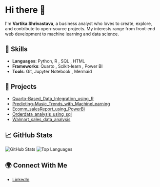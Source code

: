 # Hi there 👋

I'm **Vartika Shrivastava**, a business analyst who loves to create, explore, and contribute to open-source projects. My interests range from front-end web development to machine learning and data science.

## 🔧 Skills
- **Languages**: Python, R , SQL , HTML
- **Frameworks**: Quarto , Scikit-learn , Power BI 
- **Tools**: Git, Jupyter Notebook , Mermaid


## 🚀 Projects
- [Quarto-Based_Data_Integration_using_R](https://github.com/Vartikaac/Quarto-Based_Data_Integration_using_R)
- [Predicting-Music_Trends_with_MachineLearning](https://github.com/Vartikaac/Predicting-Music_Trends_with_MachineLearning)
- [Ecomm_salesReport_using_PowerBi](https://github.com/Vartikaac/Ecomm_salesReport_using_PowerBi)
- [Orderdata_analysis_using_sql](https://github.com/Vartikaac/Orderdata_analysis_using_sql)
- [Walmart_sales_data_analysis](https://github.com/Vartikaac/Walmart_sales_data_analysis)

## 📈 GitHub Stats
![GitHub Stats](https://github-readme-stats.vercel.app/api?username=Vartikaac&show_icons=true&theme=radical)
![Top Languages](https://github-readme-stats.vercel.app/api/top-langs/?username=Vartikaac&layout=compact)

## 🌍 Connect With Me
- [LinkedIn](https://www.linkedin.com/in/vartika-srivastava-0048321b1/)
